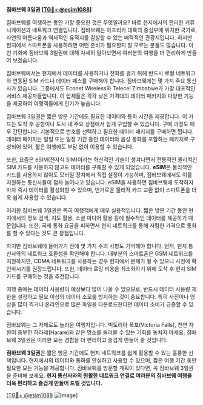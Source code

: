 **짐바브웨 3일권 [[TG💪+ @esim1088](https://t.me/s/esim1088)]**

짐바브웨를 여행하는 동안 가장 중요한 것은 무엇일까요? 바로 현지에서의 편리한 커뮤니케이션과 네트워크 연결입니다. 짐바브웨는 아프리카 대륙의 중심부에 위치한 국가로, 자연의 아름다움과 역사적인 유적지를 감상할 수 있는 매력적인 관광지입니다. 하지만 현지에서 스마트폰을 사용하려면 어떤 준비가 필요한지 잘 모르는 분들도 많습니다. 이번 기회에 짐바브웨 3일권에 대해 자세히 알아보면서 여러분의 여행을 더 편리하게 만들어 보겠습니다.

짐바브웨에서는 현지에서 데이터를 사용하거나 전화를 걸기 위해 반드시 로컬 네트워크와 연동된 SIM 카드나 데이터 패스를 구매해야 합니다. 짐바브웨에는 몇 가지 주요 통신사가 있습니다. 그중에서도 Econet Wireless와 Telecel Zimbabwe가 가장 대표적인 서비스 제공자들입니다. 이 업체들은 각각 낮은 가격대의 데이터 패키지와 다양한 기능을 제공하여 여행객들에게 인기가 높습니다.

짐바브웨 3일권은 짧은 방문 기간에도 필요한 데이터와 통화 시간을 제공합니다. 이 카드는 도착 후 공항이나 도시 내 주요 상점에서 쉽게 구입할 수 있습니다. 구매 과정도 매우 간단합니다. 기본적으로 번호를 선택하고 필요한 데이터 패키지를 구매하면 됩니다. 데이터 패키지는 일일 또는 일정 기간 동안 데이터와 음성 통화를 포함하는 패키지로 구성되어 있어, 짧은 여행에도 부담 없이 이용할 수 있습니다.

또한, 요즘은 eSIM(전자식 SIM)이라는 혁신적인 기술이 생겨나면서 전통적인 물리적인 SIM 카드를 사용하지 않고도 데이터를 구매할 수 있게 되었습니다. **eSIM**은 물리적인 카드를 사용하지 않아도 모바일 장치에서 직접 설정이 가능하며, 짐바브웨에서도 이를 지원하는 통신사들이 점차 늘어나고 있습니다. eSIM을 사용하면 짐바브웨에 도착하자마자 즉시 데이터를 활성화할 수 있으며, 번거로운 물리적 카드 교환 없이 스마트폰을 더욱 쉽게 사용할 수 있습니다.

이러한 짐바브웨 3일권은 특히 여행객에게 매우 실용적입니다. 짧은 방문 기간 동안 현지에서의 정보 검색, 지도 활용, 소셜 미디어 활용 등에 필수적인 데이터를 제공하기 때문입니다. 또한, 국제 통화 요금을 피하면서 현지 네트워크를 통해 저렴한 가격으로 통화를 할 수 있다는 것도 큰 장점입니다.

하지만 짐바브웨에 들어가기 전에 몇 가지 주의 사항도 기억해야 합니다. 먼저, 현지 통신사와의 네트워크 호환성을 확인해야 합니다. 대부분의 스마트폰은 GSM 네트워크를 지원하지만, CDMA 네트워크를 사용하는 경우 현지에서 문제가 될 수 있으니 사전에 확인하시기를 권장드립니다. 또한, 데이터 로밍 비용을 최소화하기 위해 도착 후 현지 SIM 카드를 구매하는 것을 추천합니다.

여행 중에는 데이터 사용량이 예상보다 많이 나올 수 있으므로, 반드시 데이터 사용량 제한을 설정하고 필요 이상의 데이터 소모를 방지하는 것이 중요합니다. 특히 사진이나 영상을 많이 찍거나 온라인으로 많은 파일을 다운로드한다면 데이터 소비가 급증할 수 있습니다.

짐바브웨는 그 자체로도 놀라운 여행지입니다. 빅토리아 폭포(Victoria Falls), 천연 자원이 풍부한 하라레(Harare)와 같은 명소를 둘러볼 수 있는 기회를 놓치지 마세요. 짐바브웨 3일권은 이러한 모든 경험을 더 편리하고 즐겁게 만들어 줄 것입니다. 

**짐바브웨 3일권**은 짧은 방문 기간에도 현지 네트워크를 쉽게 활용할 수 있는 훌륭한 선택입니다. 현지에서의 데이터와 통화를 안심하고 사용할 수 있으며, 짧은 여행 기간 동안 필요한 모든 기능을 제공합니다. 짐바브웨를 방문할 계획이 있다면, 꼭 짐바브웨 3일권을 준비해 보세요. **현지 통신사와의 원활한 네트워크 연결로 여러분의 짐바브웨 여행을 더욱 편리하고 즐겁게 만들어 드릴 것입니다.**

[[TG💪+ @esim1088](https://t.me/s/esim1088) ![Image](https://i.postimg.cc/Y0z9fWf4/image.png)]